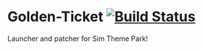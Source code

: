 # Golden-Ticket [![Build Status](https://travis-ci.org/ryanguy426/Golden-Ticket.svg?branch=master)](https://travis-ci.org/ryanguy426/Golden-Ticket)
Launcher and patcher for Sim Theme Park!
